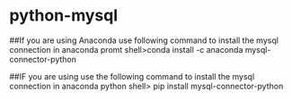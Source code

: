 # python-mysql

##If you are using Anaconda use following command to install the mysql connection in anaconda promt
shell>conda install -c anaconda mysql-connector-python

##IF you are using use the following command to install the mysql connection in anaconda python
shell> pip install mysql-connector-python
